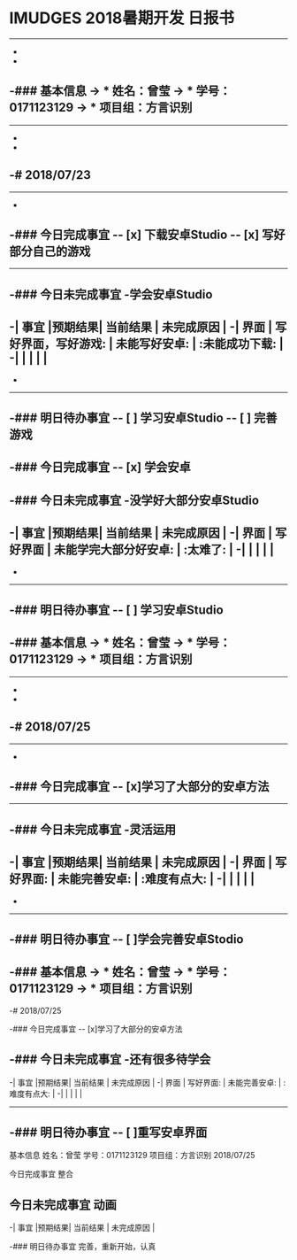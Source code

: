 # IMUDGES 2018暑期开发 日报书
--------
-
-
-### 基本信息
-> * 姓名：曾莹
-> * 学号：0171123129
-> * 项目组：方言识别
-
--------
-
-
-# 2018/07/23
-
--------
-
-### 今日完成事宜
-- [x]  下载安卓Studio
-- [x]  写好部分自己的游戏
-
------
-### 今日未完成事宜
-学会安卓Studio
-
-| 事宜     |预期结果| 当前结果  | 未完成原因   | 
-| 界面 | 写好界面，写好游戏:  | 未能写好安卓:  | :未能成功下载:  |
-|    |   |   |   |
-
-
-------
-### 明日待办事宜
-- [ ] 学习安卓Studio
-- [ ] 完善游戏
--------





-### 今日完成事宜
-- [x] 学会安卓
------
-### 今日未完成事宜
-没学好大部分安卓Studio
-
-| 事宜     |预期结果| 当前结果  | 未完成原因   | 
-| 界面 | 写好界面  | 未能学完大部分好安卓:  | :太难了:  |
-|    |   |   |   |
-
-
-------
-### 明日待办事宜
-- [ ] 学习安卓Studio
--------






-### 基本信息
-> * 姓名：曾莹
-> * 学号：0171123129
-> * 项目组：方言识别
-
--------
-
-
-# 2018/07/25
-
--------
-
-### 今日完成事宜
-- [x]学习了大部分的安卓方法
-
------
-### 今日未完成事宜
-灵活运用
-
-| 事宜     |预期结果| 当前结果  | 未完成原因   | 
-| 界面 | 写好界面:  | 未能完善安卓:  | :难度有点大:  |
-|    |   |   |   |
-
-
-------
-### 明日待办事宜
-- [ ]学会完善安卓Stodio
--------






-### 基本信息
-> * 姓名：曾莹
-> * 学号：0171123129
-> * 项目组：方言识别
-
-# 2018/07/25

-### 今日完成事宜
-- [x]学习了大部分的安卓方法

-### 今日未完成事宜
-还有很多待学会
-
-| 事宜     |预期结果| 当前结果  | 未完成原因   | 
-| 界面 | 写好界面:  | 未能完善安卓:  | :难度有点大:  |
-|    |   |   |   |

-------
-### 明日待办事宜
-- [ ]重写安卓界面
--------





基本信息
姓名：曾莹
学号：0171123129
项目组：方言识别
2018/07/25

今日完成事宜
整合

今日未完成事宜
动画
-
-| 事宜     |预期结果| 当前结果  | 未完成原因   | 


-### 明日待办事宜
完善，重新开始，认真









